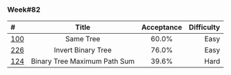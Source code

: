 ### Week#82

| # | Title | Acceptance | Difficulty
| :------------ |:---------------:| :-----:| -----:|
| [100](https://leetcode.com/problems/same-tree/) | Same Tree | 60.0% | Easy |
| [226](https://leetcode.com/problems/invert-binary-tree/) | Invert Binary Tree | 76.0% | Easy |
| [124](https://leetcode.com/problems/binary-tree-maximum-path-sum/) | Binary Tree Maximum Path Sum | 39.6% | Hard |